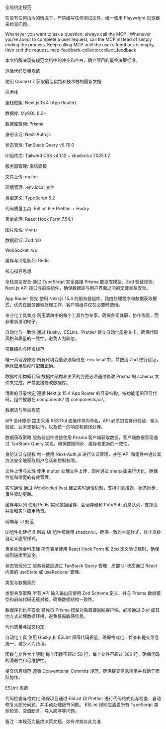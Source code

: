 全局约定规范

在没有任何指令的情况下，严禁编写任何测试文件，统一使用 Playwright 浏览器来检查问题。

Whenever you want to ask a question, always call the MCP .
Whenever you’re about to complete a user request, call the MCP instead of simply ending the process. Keep calling MCP until the user’s feedback is empty, then end the request. mcp-feedback-collector.collect_feedback

本文档解决现有规范文档中的冲突和空白，确立项目的最终决策标准。

遵循代码质量规范

使用 Context 7 获取最佳实践和技术栈的最新文档

技术栈

全栈框架: Next.js 15.4 (App Router)

数据库: MySQL 8.0+

数据库驱动: Prisma

身份认证: Next-Auth.js

状态管理: TanStack Query v5.79.0

UI组件库: Tailwind CSS v4.1.12 + shadcn/ui 2025.1.2

服务器管理: 宝塔面板

文件上传: multer

环境管理: .env.local 文件

类型定义: TypeScript 5.2

代码质量工具: ESLint 9 + Prettier + Husky

表单处理: React Hook Form 7.54.1

图片处理: sharp

数据验证: Zod 4.0

WebSocket: ws

缓存与消息队列: Redis

核心指导思想

全栈类型安全
通过 TypeScript 完全连接 Prisma 数据库模型、Zod 验证规则、Next.js API 接口与前端组件，确保数据库与用户界面之间的无缝类型安全。

App Router 优先
使用 Next.js 15.4 的服务器组件、路由处理程序和数据获取模式，优先在服务器端处理工作，客户端组件仅在必要时使用。

专业化工具集成
利用清单中的每个工具作为专家，确保各司其职，协作优雅，而非重新发明轮子。

自动化与一致性
通过 Husky、ESLint、Prettier 建立自动化质量关卡，确保代码风格和质量的一致性，避免人为疏忽。

项目结构与环境规范

唯一真理源原则
所有环境变量必须存储在 .env.local 中，并使用 Zod 进行验证，确保应用启动时配置正确。

数据库架构即代码
数据库结构和关系的变更必须通过修改 Prisma 的 schema 文件来完成，严禁直接修改数据库。

清晰的目录约定
遵循 Next.js 15.4 App Router 的目录结构，按功能组织项目代码，组件放置在 components/ 或 components/ui/。

数据流与后端规范

API 设计原则
路由采用 RESTful 或操作导向命名，API 必须包含身份验证、输入验证、业务逻辑执行，以及统一的响应和错误处理。

数据获取策略
服务器组件直接使用 Prisma 客户端获取数据，客户端数据管理通过 TanStack Query 实现，确保数据同步、缓存和更新的一致性。

身份认证与授权
唯一使用 Next-Auth.js 进行认证管理，并在 API 和组件中通过其方法安全地获取用户会话和控制权限。

文件上传与处理
使用 multer 处理文件上传，图片通过 sharp 库进行优化，确保性能和带宽的有效管理。

实时通信
通过 WebSocket (ws) 建立实时通信机制，支持消息推送、状态同步、事件驱动更新。

缓存与队列
使用 Redis 实现数据缓存、会话存储和 Pub/Sub 消息队列，支撑高并发和实时应用场景。

前端与 UI 规范

UI组件构建标准
所有 UI 组件都使用 shadcn/ui，确保一致的主题样式，禁止直接自定义底层样式。

表单处理金科玉律
所有表单使用 React Hook Form 和 Zod 定义验证规则，确保端到端类型安全。

状态管理分工
服务器数据通过 TanStack Query 管理，局部 UI 状态通过 React 内置的 useState 或 useReducer 管理。

类型与数据契约

类型共享策略
所有 API 输入输出应使用 Zod Schema 定义，并与 Prisma 数据模型和前端代码无缝对接，确保数据结构一致性。

数据序列化与安全
避免将 Prisma 模型对象直接返回客户端，必须通过 Zod 或其他方式处理数据转换，避免暴露敏感信息。

代码质量与提交约定

自动化工具
使用 Husky 和 ESLint 保障代码质量，确保格式化、检查和提交信息统一，减少人为错误。

函数与文件大小限制
每个函数不超过 50 行，每个文件不超过 300 行，确保代码的清晰性和可维护性。

提交信息规范
遵循 Conventional Commits 规范，确保提交信息清晰并有助于团队协作。

ESLint 规范

代码检查与格式化
确保项目通过 ESLint 和 Prettier 进行代码格式化与检查，自动修复大部分问题，并手动处理细节问题。
ESLint 规则应涵盖所有 TypeScript 类型检查、空值断言、导入顺序等问题。

备注：本规范为最终决策文档，如有冲突以此为准

